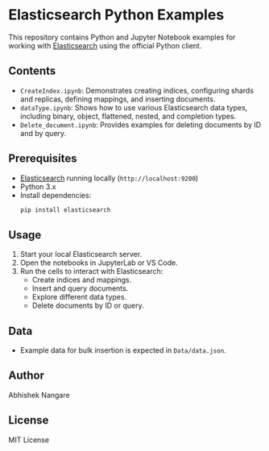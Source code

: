# Elasticsearch Python Examples

This repository contains Python and Jupyter Notebook examples for working with [Elasticsearch](https://www.elastic.co/elasticsearch/) using the official Python client.

## Contents

- `CreateIndex.ipynb`: Demonstrates creating indices, configuring shards and replicas, defining mappings, and inserting documents.
- `dataType.ipynb`: Shows how to use various Elasticsearch data types, including binary, object, flattened, nested, and completion types.
- `Delete_document.ipynb`: Provides examples for deleting documents by ID and by query.

## Prerequisites

- [Elasticsearch](https://www.elastic.co/downloads/elasticsearch) running locally (`http://localhost:9200`)
- Python 3.x
- Install dependencies:
  ```bash
  pip install elasticsearch
  ```

## Usage

1. Start your local Elasticsearch server.
2. Open the notebooks in JupyterLab or VS Code.
3. Run the cells to interact with Elasticsearch:
   - Create indices and mappings.
   - Insert and query documents.
   - Explore different data types.
   - Delete documents by ID or query.

## Data

- Example data for bulk insertion is expected in `Data/data.json`.

## Author

Abhishek Nangare

## License

MIT License

